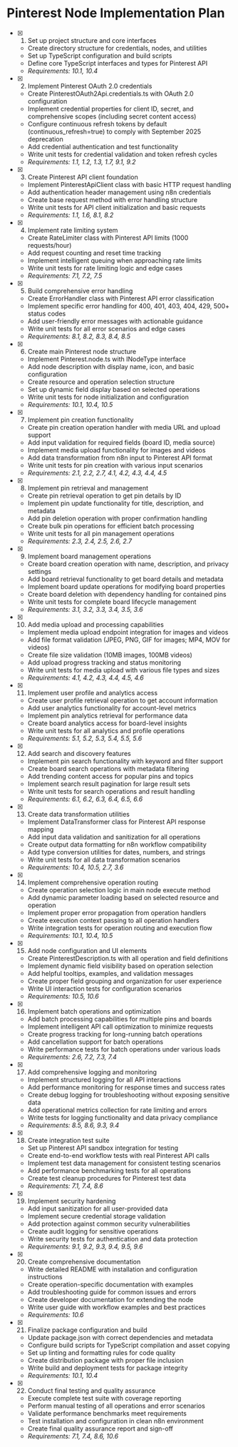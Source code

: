 # Pinterest Node Implementation Plan

- [x] 1. Set up project structure and core interfaces
  - Create directory structure for credentials, nodes, and utilities
  - Set up TypeScript configuration and build scripts
  - Define core TypeScript interfaces and types for Pinterest API
  - _Requirements: 10.1, 10.4_

- [x] 2. Implement Pinterest OAuth 2.0 credentials
  - Create PinterestOAuth2Api.credentials.ts with OAuth 2.0 configuration
  - Implement credential properties for client ID, secret, and comprehensive scopes (including secret content access)
  - Configure continuous refresh tokens by default (continuous_refresh=true) to comply with September 2025 deprecation
  - Add credential authentication and test functionality
  - Write unit tests for credential validation and token refresh cycles
  - _Requirements: 1.1, 1.2, 1.3, 1.7, 9.1, 9.2_

- [x] 3. Create Pinterest API client foundation
  - Implement PinterestApiClient class with basic HTTP request handling
  - Add authentication header management using n8n credentials
  - Create base request method with error handling structure
  - Write unit tests for API client initialization and basic requests
  - _Requirements: 1.1, 1.6, 8.1, 8.2_

- [x] 4. Implement rate limiting system
  - Create RateLimiter class with Pinterest API limits (1000 requests/hour)
  - Add request counting and reset time tracking
  - Implement intelligent queuing when approaching rate limits
  - Write unit tests for rate limiting logic and edge cases
  - _Requirements: 7.1, 7.2, 7.5_

- [x] 5. Build comprehensive error handling
  - Create ErrorHandler class with Pinterest API error classification
  - Implement specific error handling for 400, 401, 403, 404, 429, 500+ status codes
  - Add user-friendly error messages with actionable guidance
  - Write unit tests for all error scenarios and edge cases
  - _Requirements: 8.1, 8.2, 8.3, 8.4, 8.5_

- [x] 6. Create main Pinterest node structure
  - Implement Pinterest.node.ts with INodeType interface
  - Add node description with display name, icon, and basic configuration
  - Create resource and operation selection structure
  - Set up dynamic field display based on selected operations
  - Write unit tests for node initialization and configuration
  - _Requirements: 10.1, 10.4, 10.5_

- [x] 7. Implement pin creation functionality
  - Create pin creation operation handler with media URL and upload support
  - Add input validation for required fields (board ID, media source)
  - Implement media upload functionality for images and videos
  - Add data transformation from n8n input to Pinterest API format
  - Write unit tests for pin creation with various input scenarios
  - _Requirements: 2.1, 2.2, 2.7, 4.1, 4.2, 4.3, 4.4, 4.5_

- [x] 8. Implement pin retrieval and management
  - Create pin retrieval operation to get pin details by ID
  - Implement pin update functionality for title, description, and metadata
  - Add pin deletion operation with proper confirmation handling
  - Create bulk pin operations for efficient batch processing
  - Write unit tests for all pin management operations
  - _Requirements: 2.3, 2.4, 2.5, 2.6, 2.7_

- [x] 9. Implement board management operations
  - Create board creation operation with name, description, and privacy settings
  - Add board retrieval functionality to get board details and metadata
  - Implement board update operations for modifying board properties
  - Create board deletion with dependency handling for contained pins
  - Write unit tests for complete board lifecycle management
  - _Requirements: 3.1, 3.2, 3.3, 3.4, 3.5, 3.6_

- [x] 10. Add media upload and processing capabilities
  - Implement media upload endpoint integration for images and videos
  - Add file format validation (JPEG, PNG, GIF for images; MP4, MOV for videos)
  - Create file size validation (10MB images, 100MB videos)
  - Add upload progress tracking and status monitoring
  - Write unit tests for media upload with various file types and sizes
  - _Requirements: 4.1, 4.2, 4.3, 4.4, 4.5, 4.6_

- [x] 11. Implement user profile and analytics access
  - Create user profile retrieval operation to get account information
  - Add user analytics functionality for account-level metrics
  - Implement pin analytics retrieval for performance data
  - Create board analytics access for board-level insights
  - Write unit tests for all analytics and profile operations
  - _Requirements: 5.1, 5.2, 5.3, 5.4, 5.5, 5.6_

- [x] 12. Add search and discovery features
  - Implement pin search functionality with keyword and filter support
  - Create board search operations with metadata filtering
  - Add trending content access for popular pins and topics
  - Implement search result pagination for large result sets
  - Write unit tests for search operations and result handling
  - _Requirements: 6.1, 6.2, 6.3, 6.4, 6.5, 6.6_

- [x] 13. Create data transformation utilities
  - Implement DataTransformer class for Pinterest API response mapping
  - Add input data validation and sanitization for all operations
  - Create output data formatting for n8n workflow compatibility
  - Add type conversion utilities for dates, numbers, and strings
  - Write unit tests for all data transformation scenarios
  - _Requirements: 10.4, 10.5, 2.7, 3.6_

- [x] 14. Implement comprehensive operation routing
  - Create operation selection logic in main node execute method
  - Add dynamic parameter loading based on selected resource and operation
  - Implement proper error propagation from operation handlers
  - Create execution context passing to all operation handlers
  - Write integration tests for operation routing and execution flow
  - _Requirements: 10.1, 10.4, 10.5_

- [x] 15. Add node configuration and UI elements
  - Create PinterestDescription.ts with all operation and field definitions
  - Implement dynamic field visibility based on operation selection
  - Add helpful tooltips, examples, and validation messages
  - Create proper field grouping and organization for user experience
  - Write UI interaction tests for configuration scenarios
  - _Requirements: 10.5, 10.6_

- [x] 16. Implement batch operations and optimization
  - Add batch processing capabilities for multiple pins and boards
  - Implement intelligent API call optimization to minimize requests
  - Create progress tracking for long-running batch operations
  - Add cancellation support for batch operations
  - Write performance tests for batch operations under various loads
  - _Requirements: 2.6, 7.2, 7.3, 7.4_

- [x] 17. Add comprehensive logging and monitoring
  - Implement structured logging for all API interactions
  - Add performance monitoring for response times and success rates
  - Create debug logging for troubleshooting without exposing sensitive data
  - Add operational metrics collection for rate limiting and errors
  - Write tests for logging functionality and data privacy compliance
  - _Requirements: 8.5, 8.6, 9.3, 9.4_

- [x] 18. Create integration test suite
  - Set up Pinterest API sandbox integration for testing
  - Create end-to-end workflow tests with real Pinterest API calls
  - Implement test data management for consistent testing scenarios
  - Add performance benchmarking tests for all operations
  - Create test cleanup procedures for Pinterest test data
  - _Requirements: 7.1, 7.4, 8.6_

- [x] 19. Implement security hardening
  - Add input sanitization for all user-provided data
  - Implement secure credential storage validation
  - Add protection against common security vulnerabilities
  - Create audit logging for sensitive operations
  - Write security tests for authentication and data protection
  - _Requirements: 9.1, 9.2, 9.3, 9.4, 9.5, 9.6_

- [x] 20. Create comprehensive documentation
  - Write detailed README with installation and configuration instructions
  - Create operation-specific documentation with examples
  - Add troubleshooting guide for common issues and errors
  - Create developer documentation for extending the node
  - Write user guide with workflow examples and best practices
  - _Requirements: 10.6_

- [x] 21. Finalize package configuration and build
  - Update package.json with correct dependencies and metadata
  - Configure build scripts for TypeScript compilation and asset copying
  - Set up linting and formatting rules for code quality
  - Create distribution package with proper file inclusion
  - Write build and deployment tests for package integrity
  - _Requirements: 10.1, 10.4_

- [x] 22. Conduct final testing and quality assurance
  - Execute complete test suite with coverage reporting
  - Perform manual testing of all operations and error scenarios
  - Validate performance benchmarks meet requirements
  - Test installation and configuration in clean n8n environment
  - Create final quality assurance report and sign-off
  - _Requirements: 7.1, 7.4, 8.6, 10.6_
